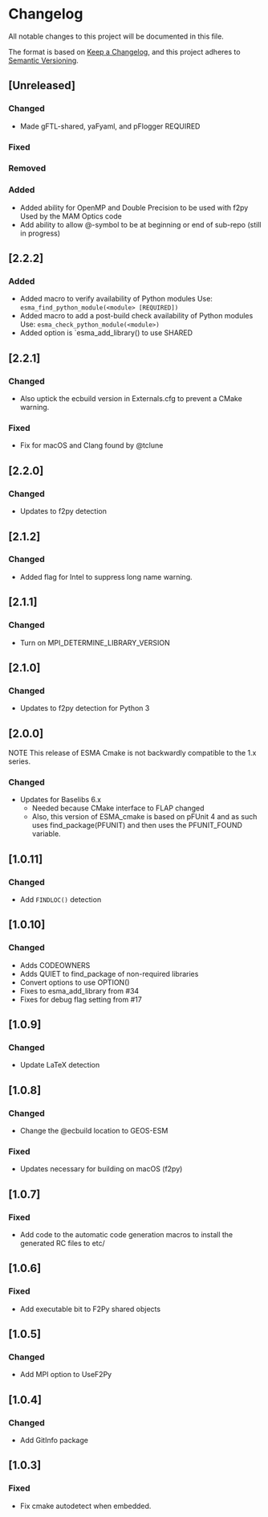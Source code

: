 # Changelog

All notable changes to this project will be documented in this file.

The format is based on [Keep a Changelog](https://keepachangelog.com/en/1.0.0/),
and this project adheres to [Semantic Versioning](https://semver.org/spec/v2.0.0.html).

## [Unreleased]

### Changed

- Made gFTL-shared, yaFyaml, and pFlogger REQUIRED

### Fixed
### Removed
### Added

- Added ability for OpenMP and Double Precision to be used with f2py
  Used by the MAM Optics code
- Add ability to allow @-symbol to be at beginning or end of sub-repo (still in progress)

## [2.2.2]

### Added

- Added macro to verify availability of Python modules
  Use: `esma_find_python_module(<module> [REQUIRED])`
- Added macro to add a post-build check availability of Python modules
  Use: `esma_check_python_module(<module>)`
- Added option is `esma_add_library() to use SHARED
	
## [2.2.1]

### Changed

- Also uptick the ecbuild version in Externals.cfg to prevent a CMake warning.

### Fixed

- Fix for macOS and Clang found by @tclune

## [2.2.0]

### Changed

- Updates to f2py detection

## [2.1.2]

### Changed

- Added flag for Intel to suppress long name warning.

## [2.1.1]

### Changed

- Turn on MPI_DETERMINE_LIBRARY_VERSION

## [2.1.0]

### Changed

- Updates to f2py detection for Python 3

## [2.0.0]

NOTE This release of ESMA Cmake is not backwardly compatible to the 1.x series.

### Changed

- Updates for Baselibs 6.x
  - Needed because CMake interface to FLAP changed
  - Also, this version of ESMA_cmake is based on pFUnit 4 and as such uses find_package(PFUNIT) and then uses the PFUNIT_FOUND variable.

## [1.0.11]

### Changed

- Add `FINDLOC()` detection

## [1.0.10]

### Changed

- Adds CODEOWNERS
- Adds QUIET to find_package of non-required libraries
- Convert options to use OPTION()
- Fixes to esma_add_library from #34
- Fixes for debug flag setting from #17

## [1.0.9]

### Changed

- Update LaTeX detection

## [1.0.8]

### Changed

- Change the @ecbuild location to GEOS-ESM

### Fixed

- Updates necessary for building on macOS (f2py)

## [1.0.7]

### Fixed

- Add code to the automatic code generation macros to install the generated RC files to etc/

## [1.0.6]

### Fixed

- Add executable bit to F2Py shared objects

## [1.0.5]

### Changed

- Add MPI option to UseF2Py

## [1.0.4]

### Changed

- Add GitInfo package

## [1.0.3]

### Fixed

- Fix cmake autodetect when embedded.

